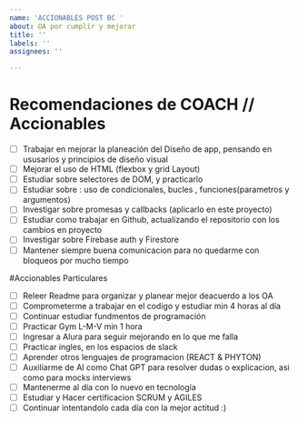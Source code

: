 ```yaml
---
name: 'ACCIONABLES POST BC '
about: OA por cumplir y mejorar
title: ''
labels: ''
assignees: ''

---
```


# Recomendaciones de COACH // Accionables 
-[ ]  Trabajar en mejorar la planeación del Diseño de app, pensando en ususarios y principios de diseño visual
-[ ] Mejorar el uso de HTML (flexbox y grid Layout)
-[ ] Estudiar sobre selectores de DOM, y practicarlo 
-[ ] Estudiar sobre : uso de condicionales, bucles , funciones(parametros y argumentos)
-[ ] Investigar sobre promesas y callbacks (aplicarlo en este proyecto)
-[ ] Estudiar como trabajar en Github, actualizando el repositorio con los cambios en proyecto
-[ ] Investigar sobre Firebase auth y Firestore
-[ ] Mantener siempre buena comunicacion para no quedarme con bloqueos por mucho tiempo

#Accionables  Particulares 
-[ ] Releer Readme para organizar y planear mejor deacuerdo a los OA  
-[ ] Comprometerme a trabajar en el codigo y estudiar min 4 horas al día
-[ ] Continuar estudiar fundmentos de programación 
-[ ] Practicar Gym L-M-V min 1 hora 
-[ ] Ingresar a Alura para seguir mejorando en lo que me falla 
-[ ] Practicar ingles, en los espacios de slack 
-[ ] Aprender otros lenguajes de programacion (REACT & PHYTON)
-[ ] Auxiliarme de AI como  Chat GPT para resolver dudas o explicacion, asi como para mocks interviews
-[ ] Mantenerme al día con lo nuevo en tecnología 
-[ ] Estudiar y Hacer certificacion SCRUM y AGILES 
-[ ] Continuar intentandolo cada día con la mejor actitud :)
